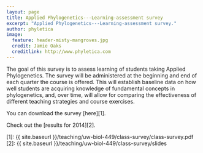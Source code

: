 ```yaml
---
layout: page
title: Applied Phylogenetics---Learning-assessment survey
excerpt: "Applied Phylogenetics---Learning-assessment survey."
author: phyletica
image:
  feature: header-misty-mangroves.jpg
  credit: Jamie Oaks
  creditlink: http://www.phyletica.com
---
```


The goal of this survey is to assess learning of students taking Applied
Phylogenetics. The survey will be administered at the beginning and end of each
quarter the course is offered. This will establish baseline data on how well
students are acquiring knowledge of fundamental concepts in phylogenetics, and,
over time, will allow for comparing the effectiveness of different teaching
strategies and course exercises.

You can download the survey [here][1].

Check out the [results for 2014][2].

 [1]: {{ site.baseurl }}/teaching/uw-biol-449/class-survey/class-survey.pdf
 [2]: {{ site.baseurl }}/teaching/uw-biol-449/class-survey/slides
